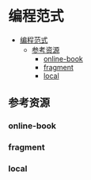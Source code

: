 # 编程范式

<!--ts-->
* [编程范式](#编程范式)
   * [参考资源](#参考资源)
      * [online-book](#online-book)
      * [fragment](#fragment)
      * [local](#local)

<!-- Created by https://github.com/ekalinin/github-markdown-toc -->
<!-- Added by: runner, at: Mon Jul 25 13:36:57 UTC 2022 -->

<!--te-->

## 参考资源

### online-book

### fragment

### local